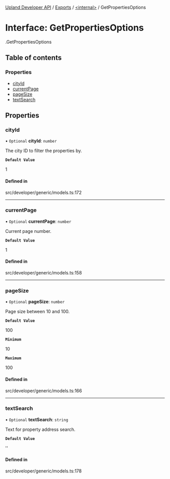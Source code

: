 [Upland Developer API](../README.md) / [Exports](../modules.md) / [<internal\>](../modules/internal_.md) / GetPropertiesOptions

# Interface: GetPropertiesOptions

[<internal>](../modules/internal_.md).GetPropertiesOptions

## Table of contents

### Properties

- [cityId](internal_.GetPropertiesOptions.md#cityid)
- [currentPage](internal_.GetPropertiesOptions.md#currentpage)
- [pageSize](internal_.GetPropertiesOptions.md#pagesize)
- [textSearch](internal_.GetPropertiesOptions.md#textsearch)

## Properties

### cityId

• `Optional` **cityId**: `number`

The city ID to filter the properties by.

**`Default Value`**

1

#### Defined in

src/developer/generic/models.ts:172

___

### currentPage

• `Optional` **currentPage**: `number`

Current page number.

**`Default Value`**

1

#### Defined in

src/developer/generic/models.ts:158

___

### pageSize

• `Optional` **pageSize**: `number`

Page size between 10 and 100.

**`Default Value`**

100

**`Minimum`**

10

**`Maximum`**

100

#### Defined in

src/developer/generic/models.ts:166

___

### textSearch

• `Optional` **textSearch**: `string`

Text for property address search.

**`Default Value`**

''

#### Defined in

src/developer/generic/models.ts:178
